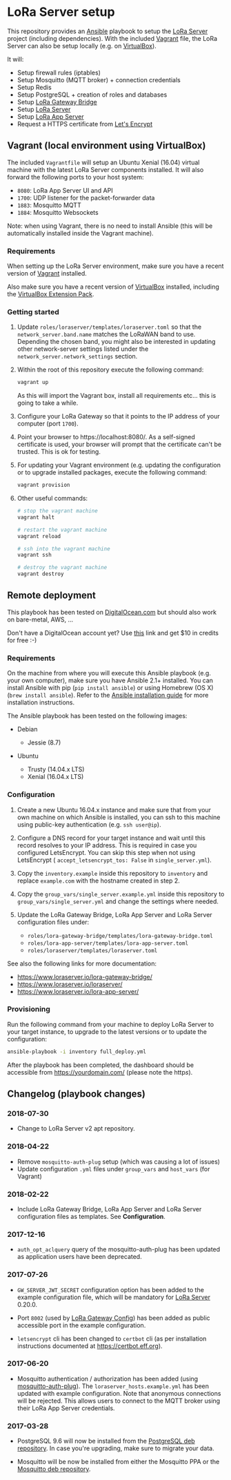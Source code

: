 # LoRa Server setup

This repository provides an [Ansible](https://www.ansible.com) playbook to
setup the [LoRa Server](https://github.com/brocaar/loraserver)
project (including dependencies). With the included
[Vagrant](https://www.vagrant.com) file, the LoRa Server can also be setup
locally (e.g. on [VirtualBox](https://www.virtualbox.org)).

It will:

* Setup firewall rules (iptables)
* Setup Mosquitto (MQTT broker) + connection credentials
* Setup Redis
* Setup PostgreSQL + creation of roles and databases
* Setup [LoRa Gateway Bridge](https://github.com/brocaar/lora-gateway-bridge)
* Setup [LoRa Server](https://github.com/brocaar/loraserver)
* Setup [LoRa App Server](https://github.com/brocaar/lora-app-server)
* Request a HTTPS certificate from [Let's Encrypt](https://letsencrypt.org)

## Vagrant (local environment using VirtualBox)

The included `Vagrantfile` will setup an Ubuntu Xenial (16.04) virtual
machine with the latest LoRa Server components installed. It will also forward
the following ports to your host system:

* `8080`: LoRa App Server UI and API
* `1700`: UDP listener for the packet-forwarder data
* `1883`: Mosquitto MQTT
* `1884`: Mosquitto Websockets

Note: when using Vagrant, there is no need to install Ansible (this will be
automatically installed inside the Vagrant machine).

### Requirements

When setting up the LoRa Server environment, make sure you have a recent
version of [Vagrant](https://www.vagrantup.com) installed.

Also make sure you have a recent version of [VirtualBox](https://www.virtualbox.org)
installed, including the [VirtualBox Extension Pack](https://www.virtualbox.org/wiki/Downloads).

### Getting started

1. Update `roles/loraserver/templates/loraserver.toml` so that the 
   `network_server.band.name` matches the LoRaWAN band to use. Depending the
   chosen band, you might also be interested in updating other network-server
   settings listed under the `network_server.network_settings` section.

2. Within the root of this repository execute the following command:
    
    ```bash
    vagrant up
    ```

    As this will import the Vagrant box, install all requirements etc... this
    is going to take a while.

3. Configure your LoRa Gateway so that it points to the IP address of your
   computer (port `1700`).

4. Point your browser to https://localhost:8080/. As a self-signed certificate
   is used, your browser will prompt that the certificate can't be trusted.
   This is ok for testing.

5. For updating your Vagrant environment (e.g. updating the configuration or
   to upgrade installed packages, execute the following command:

    ```bash
    vagrant provision
    ```

6. Other useful commands:

   ```bash
   # stop the vagrant machine
   vagrant halt 

   # restart the vagrant machine
   vagrant reload

   # ssh into the vagrant machine
   vagrant ssh

   # destroy the vagrant machine
   vagrant destroy
   ```

## Remote deployment

This playbook has been tested on 
[DigitalOcean.com](https://m.do.co/c/6cd86e9f1cb8) but should also work on
bare-metal, AWS, ...

Don't have a DigitalOcean account yet? Use
[this](https://m.do.co/c/6cd86e9f1cb8) link and get $10 in credits for free :-)

### Requirements

On the machine from where you will execute this Ansible playbook (e.g. your own
computer), make sure you have Ansible 2.1+ installed. You can install Ansible with
pip (`pip install ansible`) or using Homebrew (OS X) (`brew install ansible`).
Refer to the [Ansible installation guide](http://docs.ansible.com/ansible/latest/installation_guide/intro_installation.html)
for more installation instructions.

The Ansible playbook has been tested on the following images:

* Debian
    * Jessie (8.7)

* Ubuntu
    * Trusty (14.04.x LTS)
    * Xenial (16.04.x LTS)

### Configuration

1. Create a new Ubuntu 16.04.x instance and make sure that from your own machine
   on which Ansible is installed, you can ssh to this machine using public-key
   authentication (e.g. `ssh user@ip`).

2. Configure a DNS record for your target instance and wait until this record
   resolves to your IP address. This is required in case you configured
   LetsEncrypt. You can skip this step when not using LetsEncrypt (
   `accept_letsencrypt_tos: False` in `single_server.yml`).

3. Copy the `inventory.example` inside this repository to `inventory` and
   replace `example.com` with the hostname created in step 2.

4. Copy the `group_vars/single_server.example.yml` inside this repository to
   `group_vars/single_server.yml` and change the settings where needed.

5. Update the LoRa Gateway Bridge, LoRa App Server and LoRa Server configuration
   files under:

   * `roles/lora-gateway-bridge/templates/lora-gateway-bridge.toml`
   * `roles/lora-app-server/templates/lora-app-server.toml`
   * `roles/loraserver/templates/loraserver.toml`

See also the following links for more documentation:

* https://www.loraserver.io/lora-gateway-bridge/
* https://www.loraserver.io/loraserver/
* https://www.loraserver.io/lora-app-server/

### Provisioning

Run the following command from your machine to deploy LoRa Server to your
target instance, to upgrade to the latest versions or to update the
configuration:

```bash
ansible-playbook -i inventory full_deploy.yml
```

After the playbook has been completed, the dashboard should be accessible from
https://yourdomain.com/ (please note the http*s*).


## Changelog (playbook changes)

### 2018-07-30

* Change to LoRa Server v2 apt repository.

### 2018-04-22

* Remove `mosquitto-auth-plug` setup (which was causing a lot of issues)
* Update configuration `.yml` files under `group_vars` and `host_vars` (for Vagrant)

### 2018-02-22

* Include LoRa Gateway Bridge, LoRa App Server and LoRa Server configuration
  files as templates. See **Configuration**.

### 2017-12-16

* `auth_opt_aclquery` query of the mosquitto-auth-plug has been updated
  as application users have been deprecated.

### 2017-07-26

* `GW_SERVER_JWT_SECRET` configuration option has been added to the example
  configuration file, which will be mandatory for
  [LoRa Server](https://docs.loraserver.io/) 0.20.0.

* Port `8002` (used by [LoRa Gateway Config](https://docs.loraserver.io/lora-gateway-config/))
  has been added as public accessible port in the example configuration.

* `letsencrypt` cli has been changed to `certbot` cli (as per installation
  instructions documented at https://certbot.eff.org).

### 2017-06-20

* Mosquitto authentication / authorization has been added (using
  [mosquitto-auth-plug](https://github.com/jpmens/mosquitto-auth-plug)).
  The `loraserver_hosts.example.yml` has been updated with example
  configuration. Note that anonymous connections will be rejected. This allows
  users to connect to the MQTT broker using their LoRa App Server credentials.

### 2017-03-28

* PostgreSQL 9.6 will now be installed from the [PostgreSQL deb repository](https://www.postgresql.org/download/).
  In case you're upgrading, make sure to migrate your data.

* Mosquitto will be now be installed from either the Mosquitto PPA or
  the [Mosquitto deb repository](https://mosquitto.org/download/).
